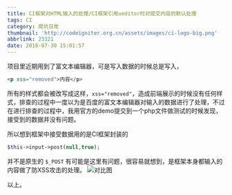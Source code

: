 ```yaml
---
title: CI框架对HTML输入的处理/CI框架引用ueditor时对提交内容的默认处理
tags: CI
category: 爬坑日常
thumbnail: 'http://codeigniter.org.cn/assets/images/ci-logo-big.png'
abbrlink: 23321
date: 2018-07-30 15:01:57
---
```


项目里近期用到了富文本编辑器，可是写入数据的时候总是写入，

```html
<p xss="removed">内容</p>
```
所有的样式都会被改写成这样，`xss="removed"`，造成前端展示的时候没有任何样式，排查的过程中一度以为是百度的富文本编辑器对输入的数据进行了处理，不过在进行排查的过程中，我用官方的demo提交到一个php文件做测试的时候发现，接受到的数据并没有问题。

所以想到框架中接受数据用的是CI框架封装的
```php
$this->input->post(null,true);
```
并不是原生的 `$_POST` 有可能是这里有问题，很容易就想到，是框架本身都输入的内容做了防XSS攻击的处理。
![对比图](https://kengdie.oss-cn-shanghai.aliyuncs.com/20180730104321870.png)


以上。